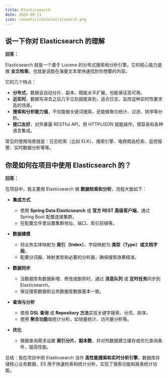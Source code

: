 ```yaml
---
title: Elasticsearch
date: 2025-09-11
icon: /assets/icon/elasticsearch.png
---
```


## 说一下你对 Elasticsearch 的理解

**回答：**

Elasticsearch 就是一个基于 Lucene 的分布式搜索和分析引擎。它的核心能力是做 **全文检索**，也就是说能在海量文本里快速找到你想要的内容。

它的几个特点：

* **分布式**，数据会自动分片、副本，既能水平扩展，也能保证高可用。
* **近实时**，数据写进去之后几乎立刻就能查到，适合日志、监控这种实时性要求高的场景。
* **搜索和分析能力强**，不仅能做关键词搜索，还能做聚合统计、过滤、排序等分析。
* **接口友好**，对外暴露 RESTful API，用 HTTP/JSON 就能操作，很容易和各种语言集成。

常见的使用场景就是：日志检索（比如 ELK）、搜索引擎、电商商品检索、监控报警、实时数据分析等等。

## 你是如何在项目中使用 Elasticsearch 的？

**回答：**

在项目中，我主要用 Elasticsearch 做 **数据检索和分析**，流程大致如下：

* **集成方式**

    * 使用 **Spring Data Elasticsearch** 或 **官方 REST 高级客户端**，通过 Spring Boot 配置连接集群。
    * 在配置文件里设置集群地址、端口、索引前缀等。

* **数据建模**

    * 将业务实体映射为 **索引（Index）**，字段映射为 **类型（Type）或文档字段**。
    * 配置分词器、映射类型和必要的分析器，确保搜索效果精准。

* **数据同步**

    * 当数据库有数据新增、修改或删除时，通过 **消息队列** 或 **定时任务**同步到 Elasticsearch。
    * 保证搜索数据和业务数据库数据基本一致。

* **查询与分析**

    * 使用 **DSL 查询** 或 **Repository 方法**实现关键字搜索、分页、排序。
    * 使用 **聚合功能**做统计分析，如销量统计、访问量分析等。

* **优化**

    * 根据查询需求设置 **索引分片、副本数**，并对热数据建立缓存或优化查询条件，提高性能。

总结：我在项目中把 Elasticsearch 当作 **高性能搜索和实时分析引擎**，数据库存储核心业务数据，ES 用于快速检索和统计分析，实现了搜索功能和报表统计功能。

